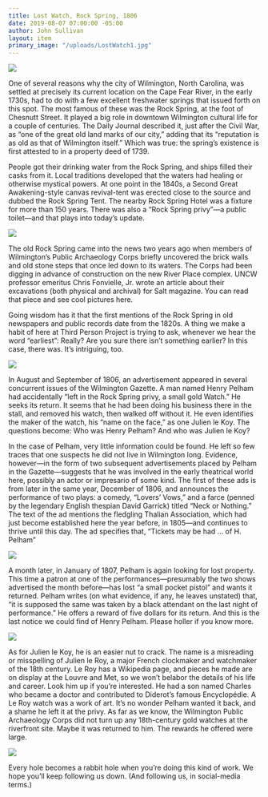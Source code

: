 ```yaml
---
title: Lost Watch, Rock Spring, 1806
date: 2019-08-07 07:00:00 -05:00
author: John Sullivan
layout: item
primary_image: "/uploads/LostWatch1.jpg"
---
```


![](/uploads/LostWatch1.jpg)

One of several reasons why the city of Wilmington, North Carolina, was settled at precisely its current location on the Cape Fear River, in the early 1730s, had to do with a few excellent freshwater springs that issued forth on this spot. The most famous of these was the Rock Spring, at the foot of Chesnutt Street. It played a big role in downtown Wilmington cultural life for a couple of centuries. The Daily Journal described it, just after the Civil War, as “one of the great old land marks of our city,” adding that its “reputation is as old as that of Wilmington itself.” Which was true: the spring’s existence is first attested to in a property deed of 1739. 

People got their drinking water from the Rock Spring, and ships filled their casks from it. Local traditions developed that the waters had healing or otherwise mystical powers. At one point in the 1840s, a Second Great Awakening-style canvas revival-tent was erected close to the source and dubbed the Rock Spring Tent. The nearby Rock Spring Hotel was a fixture for more than 150 years. There was also a “Rock Spring privy”—a public toilet—and that plays into today’s update. 

![](/uploads/LostWatch2.jpg)

The old Rock Spring came into the news two years ago when members of Wilmington’s Public Archaeology Corps briefly uncovered the brick walls and old stone steps that once led down to its waters. The Corps had been digging in advance of construction on the new River Place complex. UNCW professor emeritus Chris Fonvielle, Jr. wrote an article about their excavations (both physical and archival) for Salt magazine. You can read that piece and see cool pictures here. 

Going wisdom has it that the first mentions of the Rock Spring in old newspapers and public records date from the 1820s. A thing we make a habit of here at Third Person Project is trying to ask, whenever we hear the word “earliest”: Really? Are you sure there isn’t something earlier? In this case, there was. It’s intriguing, too. 

![](/uploads/LostWatch3.jpg)

In August and September of 1806, an advertisement appeared in several concurrent issues of the Wilmington Gazette. A man named Henry Pelham had accidentally “left in the Rock Spring privy, a small gold Watch.” He seeks its return. It seems that he had been doing his business there in the stall, and removed his watch, then walked off without it. He even identifies the maker of the watch, his “name on the face,” as one Julien le Koy. The questions become: Who was Henry Pelham? And who was Julien le Koy? 

In the case of Pelham, very little information could be found. He left so few traces that one suspects he did not live in Wilmington long. Evidence, however—in the form of two subsequent advertisements placed by Pelham in the Gazette—suggests that he was involved in the early theatrical world here, possibly an actor or impresario of some kind. The first of these ads is from later in the same year, December of 1806, and announces the performance of two plays: a comedy, “Lovers’ Vows,” and a farce (penned by the legendary English thespian David Garrick) titled “Neck or Nothing.” The text of the ad mentions the fledgling Thalian Association, which had just become established here the year before, in 1805—and continues to thrive until this day. The ad specifies that, “Tickets may be had ... of H. Pelham” 

![](/uploads/LostWatch4.jpg)

A month later, in January of 1807, Pelham is again looking for lost property. This time a patron at one of the performances—presumably the two shows advertised the month before—has lost “a small pocket pistol” and wants it returned. Pelham writes (on what evidence, if any, he leaves unstated) that, “it is supposed the same was taken by a black attendant on the last night of performance.” He offers a reward of five dollars for its return. And this is the last notice we could find of Henry Pelham. Please holler if you know more.

![](/uploads/LostWatch5.jpg)

As for Julien le Koy, he is an easier nut to crack. The name is a misreading or misspelling of Julien le Roy, a major French clockmaker and watchmaker of the 18th century. Le Roy has a Wikipedia page, and pieces he made are on display at the Louvre and Met, so we won’t belabor the details of his life and career. Look him up if you’re interested. He had a son named Charles who became a doctor and contributed to Diderot’s famous Encyclopédie. A Le Roy watch was a work of art. It’s no wonder Pelham wanted it back, and a shame he left it at the privy. As far as we know, the Wilmington Public Archaeology Corps did not turn up any 18th-century gold watches at the riverfront site. Maybe it was returned to him. The rewards he offered were large. 

![](/uploads/LostWatch6.jpg)

Every hole becomes a rabbit hole when you’re doing this kind of work. We hope you’ll keep following us down. (And following us, in social-media terms.)